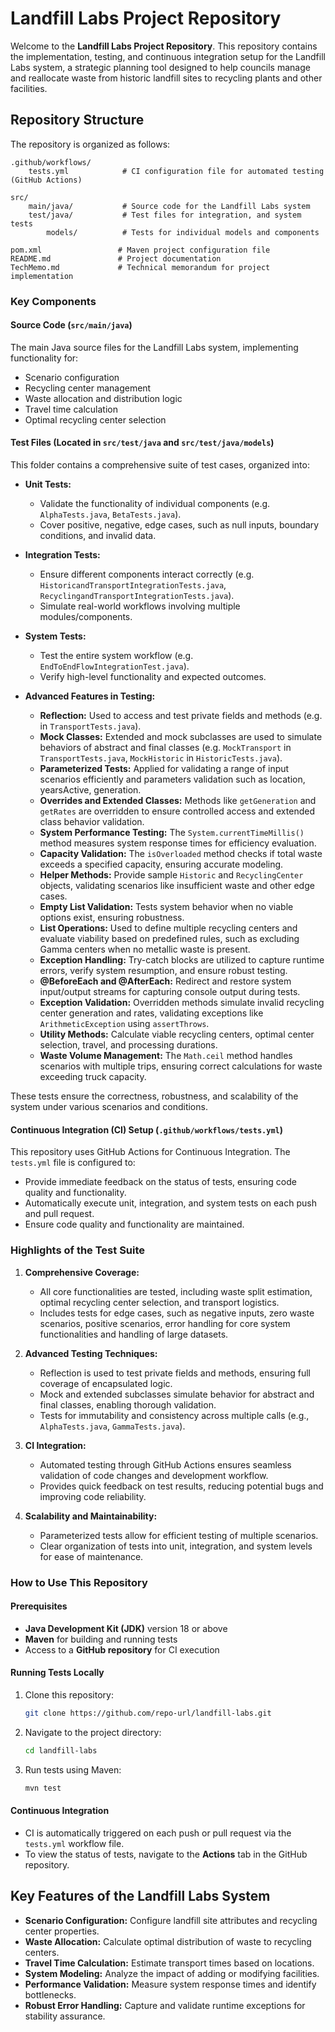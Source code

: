 # Landfill Labs Project Repository

Welcome to the **Landfill Labs Project Repository**. This repository contains the implementation, testing, and continuous integration setup for the Landfill Labs system, a strategic planning tool designed to help councils manage and reallocate waste from historic landfill sites to recycling plants and other facilities.

## Repository Structure

The repository is organized as follows:

```
.github/workflows/
    tests.yml            # CI configuration file for automated testing (GitHub Actions)

src/
    main/java/           # Source code for the Landfill Labs system
    test/java/           # Test files for integration, and system tests
        models/          # Tests for individual models and components

pom.xml                 # Maven project configuration file
README.md               # Project documentation
TechMemo.md             # Technical memorandum for project implementation
```

### Key Components

#### Source Code (`src/main/java`)
The main Java source files for the Landfill Labs system, implementing functionality for:
- Scenario configuration
- Recycling center management
- Waste allocation and distribution logic
- Travel time calculation
- Optimal recycling center selection

#### Test Files (Located in `src/test/java` and `src/test/java/models`)
This folder contains a comprehensive suite of test cases, organized into:

- **Unit Tests:**
    - Validate the functionality of individual components (e.g. `AlphaTests.java`, `BetaTests.java`).
    - Cover positive, negative, edge cases, such as null inputs, boundary conditions, and invalid data.

- **Integration Tests:**
    - Ensure different components interact correctly (e.g. `HistoricandTransportIntegrationTests.java`, `RecyclingandTransportIntegrationTests.java`).
    - Simulate real-world workflows involving multiple modules/components.

- **System Tests:**
    - Test the entire system workflow (e.g. `EndToEndFlowIntegrationTest.java`).
    - Verify high-level functionality and expected outcomes.

- **Advanced Features in Testing:**
    - **Reflection:** Used to access and test private fields and methods (e.g. in `TransportTests.java`).
    - **Mock Classes:** Extended and mock subclasses are used to simulate behaviors of abstract and final classes (e.g. `MockTransport` in `TransportTests.java`, `MockHistoric` in `HistoricTests.java`).
    - **Parameterized Tests:** Applied for validating a range of input scenarios efficiently and parameters validation such as location, yearsActive, generation.
    - **Overrides and Extended Classes:** Methods like `getGeneration` and `getRates` are overridden to ensure controlled access and extended class behavior validation.
    - **System Performance Testing:** The `System.currentTimeMillis()` method measures system response times for efficiency evaluation.
    - **Capacity Validation:** The `isOverloaded` method checks if total waste exceeds a specified capacity, ensuring accurate modeling.
    - **Helper Methods:** Provide sample `Historic` and `RecyclingCenter` objects, validating scenarios like insufficient waste and other edge cases.
    - **Empty List Validation:** Tests system behavior when no viable options exist, ensuring robustness.
    - **List Operations:** Used to define multiple recycling centers and evaluate viability based on predefined rules, such as excluding Gamma centers when no metallic waste is present.
    - **Exception Handling:** Try-catch blocks are utilized to capture runtime errors, verify system resumption, and ensure robust testing.
    - **@BeforeEach and @AfterEach:** Redirect and restore system input/output streams for capturing console output during tests.
    - **Exception Validation:** Overridden methods simulate invalid recycling center generation and rates, validating exceptions like `ArithmeticException` using `assertThrows`.
    - **Utility Methods:** Calculate viable recycling centers, optimal center selection, travel, and processing durations.
    - **Waste Volume Management:** The `Math.ceil` method handles scenarios with multiple trips, ensuring correct calculations for waste exceeding truck capacity.

These tests ensure the correctness, robustness, and scalability of the system under various scenarios and conditions.

#### Continuous Integration (CI) Setup (`.github/workflows/tests.yml`)
This repository uses GitHub Actions for Continuous Integration. The `tests.yml` file is configured to:
- Provide immediate feedback on the status of tests, ensuring code quality and functionality.
- Automatically execute unit, integration, and system tests on each push and pull request.
- Ensure code quality and functionality are maintained.

### Highlights of the Test Suite

1. **Comprehensive Coverage:**
    - All core functionalities are tested, including waste split estimation, optimal recycling center selection, and transport logistics.
    - Includes tests for edge cases, such as negative inputs, zero waste scenarios, positive scenarios, error handling for core system functionalities and handling of large datasets.

2. **Advanced Testing Techniques:**
    - Reflection is used to test private fields and methods, ensuring full coverage of encapsulated logic.
    - Mock and extended subclasses simulate behavior for abstract and final classes, enabling thorough validation.
    - Tests for immutability and consistency across multiple calls (e.g., `AlphaTests.java`, `GammaTests.java`).

3. **CI Integration:**
    - Automated testing through GitHub Actions ensures seamless validation of code changes and development workflow.
    - Provides quick feedback on test results, reducing potential bugs and improving code reliability.

4. **Scalability and Maintainability:**
    - Parameterized tests allow for efficient testing of multiple scenarios.
    - Clear organization of tests into unit, integration, and system levels for ease of maintenance.

### How to Use This Repository

#### Prerequisites
- **Java Development Kit (JDK)** version 18 or above
- **Maven** for building and running tests
- Access to a **GitHub repository** for CI execution

#### Running Tests Locally
1. Clone this repository:
    ```bash
    git clone https://github.com/repo-url/landfill-labs.git
    ```
2. Navigate to the project directory:
    ```bash
    cd landfill-labs
    ```
3. Run tests using Maven:
    ```bash
    mvn test
    ```

#### Continuous Integration
- CI is automatically triggered on each push or pull request via the `tests.yml` workflow file.
- To view the status of tests, navigate to the **Actions** tab in the GitHub repository.

## Key Features of the Landfill Labs System
- **Scenario Configuration:** Configure landfill site attributes and recycling center properties.
- **Waste Allocation:** Calculate optimal distribution of waste to recycling centers.
- **Travel Time Calculation:** Estimate transport times based on locations.
- **System Modeling:** Analyze the impact of adding or modifying facilities.
- **Performance Validation:** Measure system response times and identify bottlenecks.
- **Robust Error Handling:** Capture and validate runtime exceptions for stability assurance.